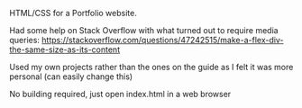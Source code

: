 HTML/CSS for a Portfolio website.

Had some help on Stack Overflow with what turned out to require media queries: https://stackoverflow.com/questions/47242515/make-a-flex-div-the-same-size-as-its-content

Used my own projects rather than the ones on the guide as I felt it was more personal (can easily change this)

No building required, just open index.html in a web browser